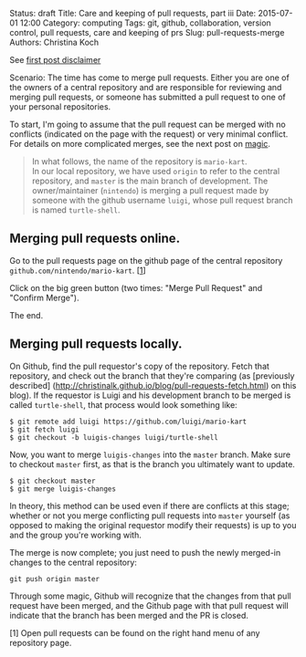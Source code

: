 Status: draft
Title: Care and keeping of pull requests, part iii
Date: 2015-07-01 12:00
Category: computing
Tags: git, github, collaboration, version control, pull requests, care and keeping of prs
Slug: pull-requests-merge
Authors: Christina Koch

See [first post disclaimer](http://christinalk.github.io/blog/pull-requests.html)

Scenario: The time has come to merge pull requests.  Either you are one of the owners 
of a central repository and are responsible for reviewing and merging pull requests, 
or someone has submitted a pull request to one of your personal repositories.  

To start, I'm going to assume that the pull request can be merged with no conflicts 
(indicated on the page with the request) or very minimal conflict.  For 
details on more complicated merges, see 
the next post on [magic](pull-requests-magic.html).  

> In what follows, the name of the repository is `mario-kart`.  
> In our local repository, we have used `origin` to refer to the central repository, 
> and `master` is the main branch of 
> development.  The owner/maintainer (`nintendo`) is merging a
> pull request made by someone
> with the github username `luigi`, whose pull request branch is named `turtle-shell`.  

## Merging pull requests online.  

Go to the pull requests page on the github page of the 
central repository `github.com/nintendo/mario-kart`.  [[1](#prs)]

Click on the big green button (two times: "Merge Pull Request" and "Confirm Merge").  

The end.  

## Merging pull requests locally.  

On Github, find the pull requestor's copy of the repository.  Fetch that 
repository, and check out the branch that they're comparing (as [previously described]
(http://christinalk.github.io/blog/pull-requests-fetch.html) on this blog).  If 
 the requestor is Luigi and his development branch to be merged is called 
`turtle-shell`, that process would look something like: 

~~~
$ git remote add luigi https://github.com/luigi/mario-kart
$ git fetch luigi
$ git checkout -b luigis-changes luigi/turtle-shell
~~~

Now, you want to merge `luigis-changes` into the `master` branch.  Make sure 
to checkout `master` first, as that is the branch you ultimately want to 
update.  

~~~
$ git checkout master
$ git merge luigis-changes
~~~

In theory, this method can be used even if there are conflicts at this 
stage; whether or not you merge conflicting pull requests into `master` 
yourself (as opposed to making the original requestor modify their requests) 
is up to you and the group you're working with.

The merge is now complete; you just need to push the newly merged-in 
changes to the central repository: 

~~~
git push origin master
~~~

Through some magic, Github will recognize that the changes from that pull 
request have been merged, and the Github page with that pull request will 
indicate that the branch has been merged and the PR is closed.  


<a name="prs">[1]</a>  Open pull requests can be found on the right 
hand menu of any repository page.  